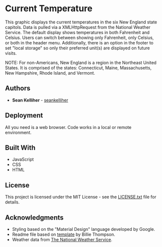 # Current Temperature

This graphic displays the current temperatures in the six New England state capitols. Data is pulled via a XMLHttpRequest from the National Weather Service. The default display shows temperatures in both Fahrenheit and Celsius. Users can switch between showing only Fahrenheit, only Celsius, or both in the header menu. Additionally, there is an option in the footer to set "local storage" so only their preferred unit(s) are displayed on future visits.

NOTE: For non-Americans, New England is a region in the Northeast United States. It is comprised of the states: Connecticut, Maine, Massachusetts, New Hampshire, Rhode Island, and Vermont.

## Authors

* **Sean Kelliher** - [seankelliher](https://github.com/seankelliher)

## Deployment

All you need is a web browser. Code works in a local or remote environment.

## Built With

* JavaScript
* CSS
* HTML

## License

This project is licensed under the MIT License - see the [LICENSE.txt](LICENSE.txt) file for details.

## Acknowledgments

* Styling based on the "Material Design" language developed by Google.
* Readme file based on [template](https://gist.github.com/PurpleBooth/109311bb0361f32d87a2) by Billie Thompson.
* Weather data from [The National Weather Service](https://www.weather.gov).